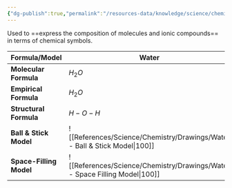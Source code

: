 ```yaml
---
{"dg-publish":true,"permalink":"/resources-data/knowledge/science/chemistry/chemical-formula/"}
---
```


Used to ==express the composition of molecules and ionic compounds== in terms of chemical symbols.

| **Formula/Model**       | **Water**                             | **Hydrogen Peroxide**                             |
| ----------------------- | ------------------------------------- | ------------------------------------------------- |
| **Molecular Formula**   | $H_2O$                                | $H_2O_2$                                          |
| **Empirical Formula**   | $H_2O$                                | $HO$                                              |
| **Structural Formula**  | $H-O-H$                               | $H-O-O-H$                                         |
| **Ball & Stick Model**  | ![[References/Science/Chemistry/Drawings/Water - Ball & Stick Model\|100]]  | ![[References/Science/Chemistry/Drawings/Hydrogen Peroxide - Ball & Stick Model\|100]]  |
| **Space-Filling Model** | ![[References/Science/Chemistry/Drawings/Water - Space Filling Model\|100]] | ![[References/Science/Chemistry/Drawings/Hydrogen Peroxide - Space Filling Model\|100]] |


